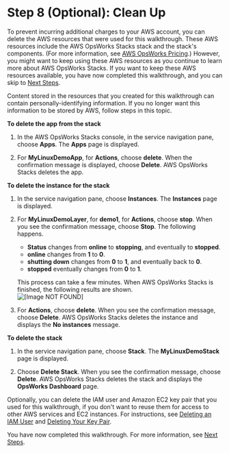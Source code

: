 # Step 8 \(Optional\): Clean Up<a name="gettingstarted-linux-clean-up"></a>

To prevent incurring additional charges to your AWS account, you can delete the AWS resources that were used for this walkthrough\. These AWS resources include the AWS OpsWorks Stacks stack and the stack's components\. \(For more information, see [AWS OpsWorks Pricing](http://aws.amazon.com/opsworks/pricing/)\.\) However, you might want to keep using these AWS resources as you continue to learn more about AWS OpsWorks Stacks\. If you want to keep these AWS resources available, you have now completed this walkthrough, and you can skip to [Next Steps](gettingstarted-linux-next-steps.md)\.

Content stored in the resources that you created for this walkthrough can contain personally\-identifying information\. If you no longer want this information to be stored by AWS, follow steps in this topic\.

**To delete the app from the stack**

1. In the AWS OpsWorks Stacks console, in the service navigation pane, choose **Apps**\. The **Apps** page is displayed\.

1. For **MyLinuxDemoApp**, for **Actions**, choose **delete**\. When the confirmation message is displayed, choose **Delete**\. AWS OpsWorks Stacks deletes the app\.

**To delete the instance for the stack**

1. In the service navigation pane, choose **Instances**\. The **Instances** page is displayed\.

1. For **MyLinuxDemoLayer**, for **demo1**, for **Actions**, choose **stop**\. When you see the confirmation message, choose **Stop**\. The following happens\.
   + **Status** changes from **online** to **stopping**, and eventually to **stopped**\.
   + **online** changes from **1** to **0**\.
   + **shutting down** changes from **0** to **1**, and eventually back to **0**\.
   + **stopped** eventually changes from **0** to **1**\.

   This process can take a few minutes\. When AWS OpsWorks Stacks is finished, the following results are shown\.  
![\[Image NOT FOUND\]](http://docs.aws.amazon.com/opsworks/latest/userguide/images/gs-linux-instance-stopped-console.png)

1. For **Actions**, choose **delete**\. When you see the confirmation message, choose **Delete**\. AWS OpsWorks Stacks deletes the instance and displays the **No instances** message\.

**To delete the stack**

1. In the service navigation pane, choose **Stack**\. The **MyLinuxDemoStack** page is displayed\.

1. Choose **Delete Stack**\. When you see the confirmation message, choose **Delete**\. AWS OpsWorks Stacks deletes the stack and displays the **OpsWorks Dashboard** page\.

Optionally, you can delete the IAM user and Amazon EC2 key pair that you used for this walkthrough, if you don't want to reuse them for access to other AWS services and EC2 instances\. For instructions, see [Deleting an IAM User](https://docs.aws.amazon.com/IAM/latest/UserGuide/id_users_manage.html#id_users_deleting) and [Deleting Your Key Pair](https://docs.aws.amazon.com/AWSEC2/latest/UserGuide/ec2-key-pairs.html#delete-key-pair)\.

You have now completed this walkthrough\. For more information, see [Next Steps](gettingstarted-linux-next-steps.md)\.